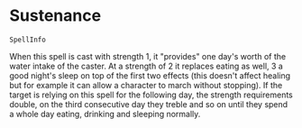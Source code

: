 # Sustenance

`SpellInfo`

When this spell is cast with strength 1, it "provides" one day's worth of the water intake of the caster. At a strength of 2 it replaces eating as well, 3 a good night's sleep on top of the first two effects (this doesn't affect healing but for example it can allow a character to march without stopping). If the target is relying on this spell for the following day, the strength requirements double, on the third consecutive day they treble and so on until they spend a whole day eating, drinking and sleeping normally.